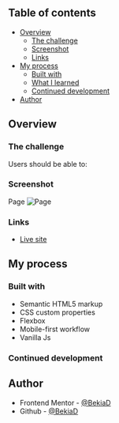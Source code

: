## Table of contents

- [Overview](#overview)
  - [The challenge](#the-challenge)
  - [Screenshot](#screenshot)
  - [Links](#links)
- [My process](#my-process)
  - [Built with](#built-with)
  - [What I learned](#what-i-learned)
  - [Continued development](#continued-development)
- [Author](#author)


## Overview

### The challenge

Users should be able to:



### Screenshot
Page
![Page]()


### Links
- [Live site]()

## My process


### Built with

- Semantic HTML5 markup
- CSS custom properties
- Flexbox
- Mobile-first workflow
- Vanilla Js


### Continued development


## Author
- Frontend Mentor - [@BekiaD](https://www.frontendmentor.io/profile/BekiaD)
- Github - [@BekiaD](https://github.com/BekiaD)
